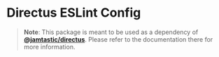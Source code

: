 # Directus ESLint Config

> **Note**: This package is meant to be used as a dependency of [**@jamtastic/directus**](https://www.npmjs.com/package/@jamtastic/directus-standardish). Please refer to the documentation there for more information.
